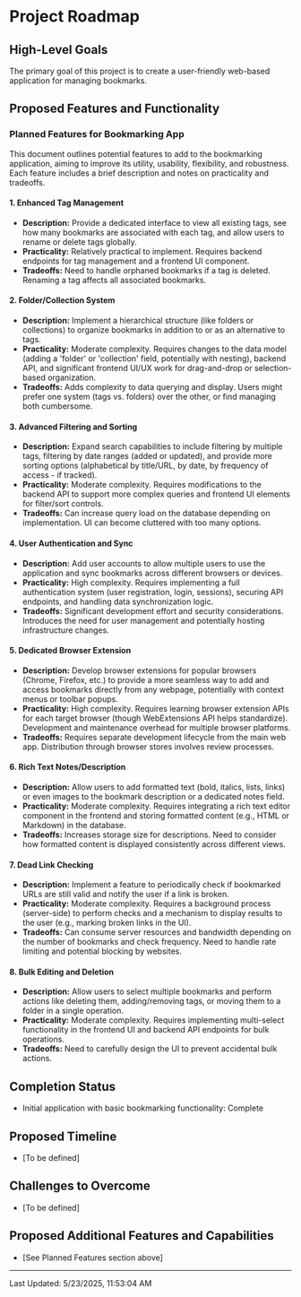 # Project Roadmap

## High-Level Goals
The primary goal of this project is to create a user-friendly web-based application for managing bookmarks.

## Proposed Features and Functionality
### Planned Features for Bookmarking App

This document outlines potential features to add to the bookmarking application, aiming to improve its utility, usability, flexibility, and robustness. Each feature includes a brief description and notes on practicality and tradeoffs.

#### 1. Enhanced Tag Management

*   **Description:** Provide a dedicated interface to view all existing tags, see how many bookmarks are associated with each tag, and allow users to rename or delete tags globally.
*   **Practicality:** Relatively practical to implement. Requires backend endpoints for tag management and a frontend UI component.
*   **Tradeoffs:** Need to handle orphaned bookmarks if a tag is deleted. Renaming a tag affects all associated bookmarks.

#### 2. Folder/Collection System

*   **Description:** Implement a hierarchical structure (like folders or collections) to organize bookmarks in addition to or as an alternative to tags.
*   **Practicality:** Moderate complexity. Requires changes to the data model (adding a 'folder' or 'collection' field, potentially with nesting), backend API, and significant frontend UI/UX work for drag-and-drop or selection-based organization.
*   **Tradeoffs:** Adds complexity to data querying and display. Users might prefer one system (tags vs. folders) over the other, or find managing both cumbersome.

#### 3. Advanced Filtering and Sorting

*   **Description:** Expand search capabilities to include filtering by multiple tags, filtering by date ranges (added or updated), and provide more sorting options (alphabetical by title/URL, by date, by frequency of access - if tracked).
*   **Practicality:** Moderate complexity. Requires modifications to the backend API to support more complex queries and frontend UI elements for filter/sort controls.
*   **Tradeoffs:** Can increase query load on the database depending on implementation. UI can become cluttered with too many options.

#### 4. User Authentication and Sync

*   **Description:** Add user accounts to allow multiple users to use the application and sync bookmarks across different browsers or devices.
*   **Practicality:** High complexity. Requires implementing a full authentication system (user registration, login, sessions), securing API endpoints, and handling data synchronization logic.
*   **Tradeoffs:** Significant development effort and security considerations. Introduces the need for user management and potentially hosting infrastructure changes.

#### 5. Dedicated Browser Extension

*   **Description:** Develop browser extensions for popular browsers (Chrome, Firefox, etc.) to provide a more seamless way to add and access bookmarks directly from any webpage, potentially with context menus or toolbar popups.
*   **Practicality:** High complexity. Requires learning browser extension APIs for each target browser (though WebExtensions API helps standardize). Development and maintenance overhead for multiple browser platforms.
*   **Tradeoffs:** Requires separate development lifecycle from the main web app. Distribution through browser stores involves review processes.

#### 6. Rich Text Notes/Description

*   **Description:** Allow users to add formatted text (bold, italics, lists, links) or even images to the bookmark description or a dedicated notes field.
*   **Practicality:** Moderate complexity. Requires integrating a rich text editor component in the frontend and storing formatted content (e.g., HTML or Markdown) in the database.
*   **Tradeoffs:** Increases storage size for descriptions. Need to consider how formatted content is displayed consistently across different views.

#### 7. Dead Link Checking

*   **Description:** Implement a feature to periodically check if bookmarked URLs are still valid and notify the user if a link is broken.
*   **Practicality:** Moderate complexity. Requires a background process (server-side) to perform checks and a mechanism to display results to the user (e.g., marking broken links in the UI).
*   **Tradeoffs:** Can consume server resources and bandwidth depending on the number of bookmarks and check frequency. Need to handle rate limiting and potential blocking by websites.

#### 8. Bulk Editing and Deletion

*   **Description:** Allow users to select multiple bookmarks and perform actions like deleting them, adding/removing tags, or moving them to a folder in a single operation.
*   **Practicality:** Moderate complexity. Requires implementing multi-select functionality in the frontend UI and backend API endpoints for bulk operations.
*   **Tradeoffs:** Need to carefully design the UI to prevent accidental bulk actions.

## Completion Status
*   Initial application with basic bookmarking functionality: Complete

## Proposed Timeline
*   [To be defined]

## Challenges to Overcome
*   [To be defined]

## Proposed Additional Features and Capabilities
*   [See Planned Features section above]

---
Last Updated: 5/23/2025, 11:53:04 AM